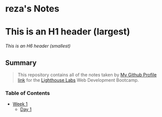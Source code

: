 # reza's Notes
# This is an H1 header (largest)
###### This is an H6 header (smallest)
## Summary 

>This repository contains all of the notes taken by [My Github Profile link](https://github.com/reza477) for the [Lighthouse Labs](https://www.lighthouselabs.ca) Web Development Bootcamp.

### Table of Contents

* [Week 1](/Week_1)
  * [Day 1](/Week_1/Day_1)